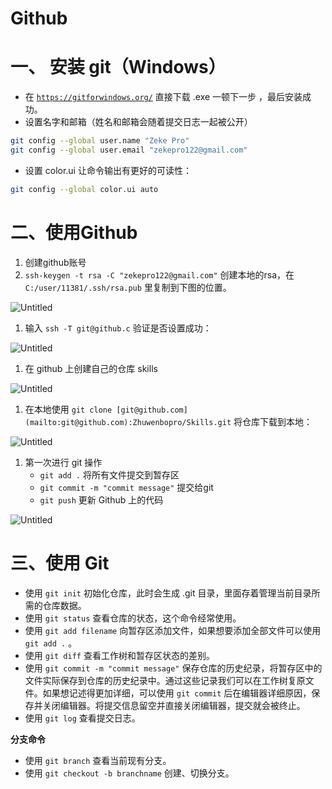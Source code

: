 # Github

# 一、 安装 git（Windows）

- 在 [`https://gitforwindows.org/`](https://gitforwindows.org/) 直接下载 .exe 一顿下一步 ，最后安装成功。
- 设置名字和邮箱（姓名和邮箱会随着提交日志一起被公开）

```bash
git config --global user.name "Zeke Pro"
git config --global user.email "zekepro122@gmail.com"
```

- 设置 color.ui 让命令输出有更好的可读性：

```bash
git config --global color.ui auto
```

# 二、使用Github

1. 创建github账号
2. `ssh-keygen -t rsa -C "zekepro122@gmail.com"` 创建本地的rsa，在 `C:/user/11381/.ssh/rsa.pub`  里复制到下图的位置。

![Untitled](https://prod-files-secure.s3.us-west-2.amazonaws.com/f4c7c261-df66-4bc5-8f47-fb5f0c299055/674dbf92-2d95-400b-bb77-3606971f7693/Untitled.png)

1. 输入 `ssh -T git@github.c` 验证是否设置成功：

![Untitled](https://prod-files-secure.s3.us-west-2.amazonaws.com/f4c7c261-df66-4bc5-8f47-fb5f0c299055/40bc7f13-990e-4f8f-9578-e30594200e1c/Untitled.png)

1. 在 github 上创建自己的仓库 skills

![Untitled](https://prod-files-secure.s3.us-west-2.amazonaws.com/f4c7c261-df66-4bc5-8f47-fb5f0c299055/e5c470af-a9c1-418a-a2bf-22f9e36ba0a5/Untitled.png)

1. 在本地使用 `git clone [git@github.com](mailto:git@github.com):Zhuwenbopro/Skills.git` 将仓库下载到本地：

![Untitled](https://prod-files-secure.s3.us-west-2.amazonaws.com/f4c7c261-df66-4bc5-8f47-fb5f0c299055/493b933f-237a-4cff-b7d7-444af9bd9b10/Untitled.png)

1. 第一次进行 git 操作
    - `git add .` 将所有文件提交到暂存区
    - `git commit -m "commit message"` 提交给git
    - `git push` 更新 Github 上的代码

![Untitled](https://prod-files-secure.s3.us-west-2.amazonaws.com/f4c7c261-df66-4bc5-8f47-fb5f0c299055/28f645cb-a2a4-4c6c-8065-82051a9bed1f/Untitled.png)

# 三、使用 Git

- 使用 `git init` 初始化仓库，此时会生成 .git 目录，里面存着管理当前目录所需的仓库数据。
- 使用 `git status` 查看仓库的状态，这个命令经常使用。
- 使用 `git add filename` 向暂存区添加文件，如果想要添加全部文件可以使用 `git add .` 。
- 使用 `git diff`  查看工作树和暂存区状态的差别。
- 使用 `git commit -m "commit message"` 保存仓库的历史纪录，将暂存区中的文件实际保存到仓库的历史纪录中。通过这些记录我们可以在工作树复原文件。如果想记述得更加详细，可以使用 `git commit` 后在编辑器详细原因，保存并关闭编辑器。将提交信息留空并直接关闭编辑器，提交就会被终止。
- 使用 `git log` 查看提交日志。

**分支命令**

- 使用 `git branch` 查看当前现有分支。
- 使用 `git checkout -b branchname` 创建、切换分支。